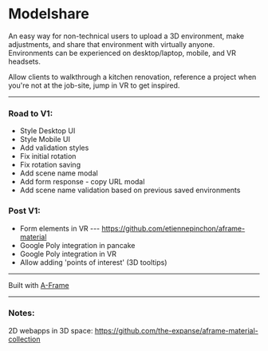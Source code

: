 # Modelshare

An easy way for non-technical users to upload a 3D environment, make adjustments, and share that environment with virtually anyone. Environments can be experienced on desktop/laptop, mobile, and VR headsets.

Allow clients to walkthrough a kitchen renovation, reference a project when you're not at the job-site, jump in VR to get inspired.

---

### Road to V1:
- Style Desktop UI
- Style Mobile UI
- Add validation styles
- Fix initial rotation
- Fix rotation saving
- Add scene name modal
- Add form response - copy URL modal
- Add scene name validation based on previous saved environments

### Post V1:
+ Form elements in VR
--- https://github.com/etiennepinchon/aframe-material
+ Google Poly integration in pancake
+ Google Poly integration in VR
+ Allow adding 'points of interest' (3D tooltips)

---

Built with [A-Frame](https://aframe.io)

---

### Notes:
2D webapps in 3D space: https://github.com/the-expanse/aframe-material-collection
